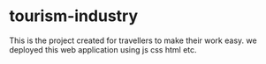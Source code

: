 # tourism-industry
This is the project created for travellers to make their work easy.
we deployed this web application using js css html etc.
